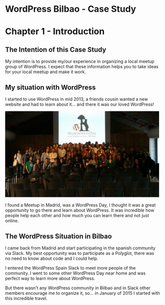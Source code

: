 # WordPress Bilbao - Case Study

# Chapter 1 - Introduction

## The Intention of this Case Study

My intention is to provide my/our experience in organizing a local meetup group of WordPress. I expect that these information helps you to take ideas for your local meetup and make it work.

## My situation with WordPress

I started to use WordPress in mid 2013, a friends cousin wanted a new website and had to learn about it… and there it was our loved WordPress!

<img src="fig1.jpg" width="500">

I found a Meetup in Madrid, was a WordPress Day, I thought it was a great opportunity to go there and learn about WordPress. It was incredible how people help each other and how much you can learn there and not just online.

## The WordPress Situation in Bilbao

I came back from Madrid and start participating in the spanish community via Slack. My best opportunity was to participate as a Polyglot, there was no need to know about code and I could help.

I entered the WordPress Spain Slack to meet more people of the community. I went to some other WordPress Day near home and was perfect way to learn more about WordPress.

But there wasn’t any WordPress community in Bilbao and in Slack other members encourage me to organize it, so… in January of 2015 I started with this incredible travel.